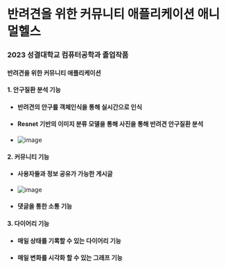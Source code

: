 # 반려견을 위한 커뮤니티 애플리케이션 애니멀헬스
### 2023 성결대학교 컴퓨터공학과 졸업작품
#### 반려견을 위한 커뮤니티 애플리케이션
#### 1. 안구질환 분석 기능
+ #### 반려견의 안구를 객체인식을 통해 실시간으로 인식
+ #### Resnet 기반의 이미지 분류 모델을 통해 사진을 통해 반려견 안구질환 분석
+ ![image](https://github.com/owls-who-coding/Back-end/assets/74956803/3b6d64cd-e6fa-469c-9c4e-0d1143beb569)
#### 2. 커뮤니티 기능
+ #### 사용자들과 정보 공유가 가능한 게시글
+ ![image](https://github.com/owls-who-coding/Back-end/assets/74956803/38a98c5d-a00a-4294-b284-25645b78abdf)
+ #### 댓글을 통한 소통 기능
#### 3. 다이어리 기능
+ #### 매일 상태를 기록할 수 있는 다이어리 기능
+ #### 매일 변화를 시각화 할 수 있는 그래프 기능

